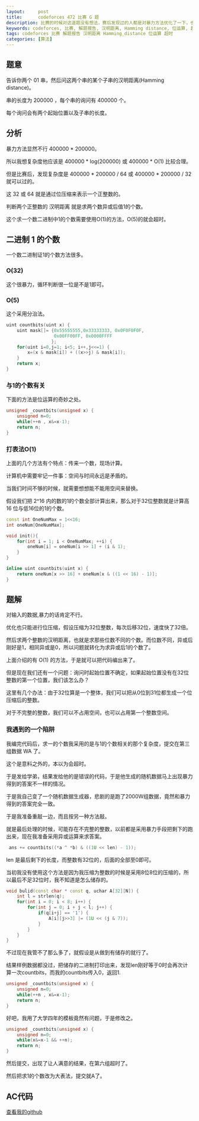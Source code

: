 ```yaml
---
layout:     post
title:      codeforces 472 比赛 G 题
description: 比赛的时候对这道题没有想法，赛后发现过的人都是对暴力方法优化了一下，也就是快了64倍或32倍就可以过的，没想到考察的是常数优化。。。
keywords: codeforces, 比赛, 解题报告, 汉明距离, Hamming distance, 位运算, 超时
tags: codeforces 比赛 解题报告 汉明距离 Hamming_distance 位运算 超时
categories: [算法]
---
```



## 题意

告诉你两个 01 串，然后问这两个串的某个子串的汉明距离(Hamming distance)。

串的长度为 200000 ，每个串的询问有 400000 个。

每个询问会有两个起始位置以及子串的长度。

## 分析

暴力方法显然不行 400000 * 200000。

所以我想复杂度他应该是 400000 * log(200000) 或 400000 * O(1) 比较合理。

但是比赛后，发现复杂度是 400000 * 200000 / 64 或 400000 * 200000 / 32 就可以过的。

这 32 或 64 就是通过位压缩来表示一个正整数的。

判断两个正整数的 汉明距离 就是求两个数异或后值1的个数。

这个求一个数二进制中1的个数需要使用O(1)的方法，O(5)的就会超时。


## 二进制 1 的个数

一个数二进制证1的个数方法很多。

### O(32)

这个很暴力，循环判断很一位是不是1即可。

### O(5)

这个采用分治法。


```cpp
uint countbits(uint x) {
    uint mask[]= {0x55555555,0x33333333, 0x0F0F0F0F,
                  0x00FF00FF, 0x0000FFFF
                 };
    for(uint i=0,j=1; i<5; i++,j<<=1) {
        x=(x & mask[i]) + ((x>>j) & mask[i]);
    }
    return x;
}
```

### 与1的个数有关

下面的方法是位运算的奇妙之处。

```cpp
unsigned _countbits(unsigned x) {
    unsigned n=0;
    while(++n , x&=x-1);
    return n;
}
```

### 打表法O(1)

上面的几个方法有个特点：传来一个数，现场计算。

计算机中需要牢记一件事：空间与时间永远是矛盾的。

当我们时间不够的时候，就需要想想能不能用空间来替换。

假设我们把 2^16 内的数的1的个数全部计算出来，那么对于32位整数就是计算高 16 位与低16位的1的个数。

```cpp
const int OneNumMax = 1<<16;
int oneNum[OneNumMax];

void init(){
	for(int i = 1; i < OneNumMax; ++i) {
		oneNum[i] = oneNum[i >> 1] + (i & 1);
	}
}

inline uint countbits(uint x) {
    return oneNum[x >> 16] + oneNum[x & ((1 << 16) - 1)];
}
```
## 题解

对输入的数据,暴力的话肯定不行。

优化也只能进行位压缩，假设压缩为32位整数，每次后移32位，速度快了32倍。

然后求两个整数的汉明距离，也就是求那些位数不同的个数。而位数不同，异或后刚好是1，相同异或是0，所以问题就转化为求异或后1的个数了。

上面介绍的有 O(1) 的方法，于是就可以把代码编出来了。

但是现在我们还有一个问题：询问时起始位置不确定，如果起始位置没有在32位整数的第一个位置，我们该怎么办？

这里有几个办法：由于32位算是一个整体，我们可以把从0位到31位都生成一个位压缩后的整数。

对于不完整的整数，我们可以不占用空间，也可以占用第一个整数空间。


### 我遇到的一个陷阱

我编完代码后，求一的个数我采用的是与1的个数相关的那个复杂度，提交在第三组数据 WA 了。

这个是意料之外的，本以为会超时。

于是发给学弟，结果发给他的是错误的代码，于是他生成的随机数据马上出现暴力得到的答案不一样的情况。

于是我自己变了一个随机数据生成器，悲剧的是跑了2000W组数据，竟然和暴力得到的答案完全一致。

于是我准备重敲一边，而且按另一种方法敲。

就是最后处理的时候，可能存在不完整的整数，以前都是采用暴力手段把剩下的跑出来，现在我准备采用异或运算来求答案。	

```cpp
 ans += countbits((*a ^ *b) & ((1U << len) - 1));
```

len 是最后剩下的长度，而整数有32位的，后面的全部至0即可。

当初我没有使用这个方法是因为我压缩为整数的时候是采用8位8位的压缩的，所以最后不足32位时，我不知道是怎么储存的。

```cpp
void bulid(const char * const q, uchar A[32][N]) {
    int l = strlen(q);
    for(int i = 0; i < 8; i++) {
        for(int j = 0; i + j < l; j++) {
            if(q[i+j] == '1') {
                A[i][j>>3] |= (1U << (j & 7));
            }
        }
    }
}
```

不过现在我管不了那么多了，就假设是从做到有储存的就行了。

结果样例数据都没过，把储存的二进制打印出来，发现len刚好等于0时会再次计算一次countbits，而我的countbits传入0，返回1.

```cpp
unsigned _countbits(unsigned x) {
    unsigned n=0;
    while(++n , x&=x-1);
    return n;
}
```

好吧，我用了大学四年的模板竟然有问题，于是修改之。

```cpp
unsigned _countbits(unsigned x) {
    unsigned n=0;
    while(x&=x-1 && ++n);
    return n;
}
```

然后提交，出现了让人满意的结果，在第六组超时了。

然后把求1的个数改为大表法，提交就A了。


## AC代码

[查看我的github][codeforces-472G]

[codeforces-472G]: https://github.com/tiankonguse/ACM/blob/master/codeforces/472G.cpp


